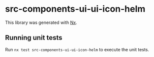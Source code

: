 # src-components-ui-ui-icon-helm

This library was generated with [Nx](https://nx.dev).


## Running unit tests

Run `nx test src-components-ui-ui-icon-helm` to execute the unit tests.

